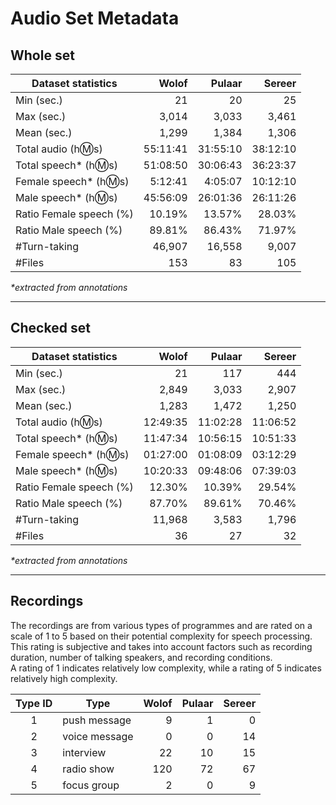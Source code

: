# Audio Set Metadata

## Whole set
|Dataset statistics     |Wolof   |Pulaar  |Sereer  |
|-----------------------|-------:|-------:|-------:|
|Min (sec.)             |21      |20      |25      |
|Max (sec.)             |3,014   |3,033   |3,461   |
|Mean (sec.)            |1,299   |1,384   |1,306   |
|Total audio (h:m:s)    |55:11:41|31:55:10|38:12:10|
|Total speech* (h:m:s)  |51:08:50|30:06:43|36:23:37|
|Female speech* (h:m:s) | 5:12:41|4:05:07 |10:12:10|
|Male speech* (h:m:s)   |45:56:09|26:01:36|26:11:26|
|Ratio Female speech (%)|10.19%  |13.57%  |28.03%  |
|Ratio Male speech (%)  |89.81%  |86.43%  |71.97%  |
|#Turn-taking           |46,907  |16,558  |9,007   |
|#Files                 |153     |83      |105     |

*\*extracted from annotations*

-------------------------------

## Checked set
|Dataset statistics     |Wolof   |Pulaar   |Sereer   |
|-----------------------|-------:|--------:|--------:|
|Min (sec.)             |21      |117      |444      |
|Max (sec.)             |2,849   |3,033    |2,907    |
|Mean (sec.)            |1,283   |1,472    |1,250    |
|Total audio (h:m:s)    |12:49:35|11:02:28 |11:06:52 |
|Total speech* (h:m:s)  |11:47:34|10:56:15 | 10:51:33|
|Female speech* (h:m:s) |01:27:00| 01:08:09|03:12:29 |
|Male speech* (h:m:s)   |10:20:33|09:48:06 |07:39:03 |
|Ratio Female speech (%)|12.30%  |10.39%   |29.54%   |
|Ratio Male speech (%)  |87.70%  |89.61%   |70.46%   |
|#Turn-taking           |11,968  |3,583    |1,796    |
|#Files                 |36      |27       |32       |

*\*extracted from annotations*

-------------------------------

## Recordings
The recordings are from various types of programmes and are rated on a scale of 1 to 5 based on their potential complexity for speech processing.    
This rating is subjective and takes into account factors such as recording duration, number of talking speakers, and recording conditions.     
A rating of 1 indicates relatively low complexity, while a rating of 5 indicates relatively high complexity.

|Type  ID|Type         |Wolof|Pulaar|Sereer|
|:------:|-------------|----:|-----:|-----:|
|1       |push message |9    |1     |0     |
|2       |voice message|0    |0     |14    |
|3       |interview    |22   |10    |15    |
|4       |radio show   |120  |72    |67    |
|5       |focus group  |2    |0     |9     |


